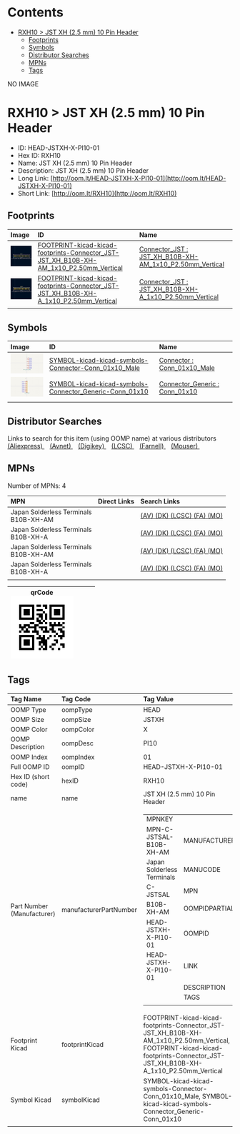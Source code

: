 



Contents
========

* [RXH10 > JST XH (2.5 mm) 10 Pin Header](#rxh10--jst-xh-25-mm-10-pin-header)
	* [Footprints](#footprints)
	* [Symbols](#symbols)
	* [Distributor Searches](#distributor-searches)
	* [MPNs](#mpns)
	* [Tags](#tags)
  
NO IMAGE  
# RXH10 > JST XH (2.5 mm) 10 Pin Header

- ID: HEAD-JSTXH-X-PI10-01
- Hex ID: RXH10
- Name: JST XH (2.5 mm) 10 Pin Header
- Description: JST XH (2.5 mm) 10 Pin Header
- Long Link: [http://oom.lt/HEAD-JSTXH-X-PI10-01](http://oom.lt/HEAD-JSTXH-X-PI10-01)
- Short Link: [http://oom.lt/RXH10](http://oom.lt/RXH10)

## Footprints
  

|Image|ID|Name|
| :--- | :--- | :--- |
|[![](https://raw.githubusercontent.com/oomlout/oomlout_OOMP_eda_V2/main/FOOTPRINT/kicad/kicad-footprints/Connector_JST/JST_XH_B10B-XH-AM_1x10_P2.50mm_Vertical/image_140.png)](https://github.com/oomlout/oomlout_OOMP_eda_V2/tree/main/FOOTPRINT/kicad/kicad-footprints/Connector_JST/JST_XH_B10B-XH-AM_1x10_P2.50mm_Vertical/)|[FOOTPRINT-kicad-kicad-footprints-Connector_JST-JST_XH_B10B-XH-AM_1x10_P2.50mm_Vertical](https://github.com/oomlout/oomlout_OOMP_eda_V2/tree/main/FOOTPRINT/kicad/kicad-footprints/Connector_JST/JST_XH_B10B-XH-AM_1x10_P2.50mm_Vertical/)|[Connector_JST : JST_XH_B10B-XH-AM_1x10_P2.50mm_Vertical](https://github.com/oomlout/oomlout_OOMP_eda_V2/tree/main/FOOTPRINT/kicad/kicad-footprints/Connector_JST/JST_XH_B10B-XH-AM_1x10_P2.50mm_Vertical/)|
|[![](https://raw.githubusercontent.com/oomlout/oomlout_OOMP_eda_V2/main/FOOTPRINT/kicad/kicad-footprints/Connector_JST/JST_XH_B10B-XH-A_1x10_P2.50mm_Vertical/image_140.png)](https://github.com/oomlout/oomlout_OOMP_eda_V2/tree/main/FOOTPRINT/kicad/kicad-footprints/Connector_JST/JST_XH_B10B-XH-A_1x10_P2.50mm_Vertical/)|[FOOTPRINT-kicad-kicad-footprints-Connector_JST-JST_XH_B10B-XH-A_1x10_P2.50mm_Vertical](https://github.com/oomlout/oomlout_OOMP_eda_V2/tree/main/FOOTPRINT/kicad/kicad-footprints/Connector_JST/JST_XH_B10B-XH-A_1x10_P2.50mm_Vertical/)|[Connector_JST : JST_XH_B10B-XH-A_1x10_P2.50mm_Vertical](https://github.com/oomlout/oomlout_OOMP_eda_V2/tree/main/FOOTPRINT/kicad/kicad-footprints/Connector_JST/JST_XH_B10B-XH-A_1x10_P2.50mm_Vertical/)|
||||

## Symbols
  

|Image|ID|Name|
| :--- | :--- | :--- |
|[![](https://raw.githubusercontent.com/oomlout/oomlout_OOMP_eda_V2/main/SYMBOL/kicad/kicad-symbols/Connector/Conn_01x10_Male/image_140.png)](https://github.com/oomlout/oomlout_OOMP_eda_V2/tree/main/SYMBOL/kicad/kicad-symbols/Connector/Conn_01x10_Male/)|[SYMBOL-kicad-kicad-symbols-Connector-Conn_01x10_Male](https://github.com/oomlout/oomlout_OOMP_eda_V2/tree/main/SYMBOL/kicad/kicad-symbols/Connector/Conn_01x10_Male/)|[Connector : Conn_01x10_Male](https://github.com/oomlout/oomlout_OOMP_eda_V2/tree/main/SYMBOL/kicad/kicad-symbols/Connector/Conn_01x10_Male/)|
|[![](https://raw.githubusercontent.com/oomlout/oomlout_OOMP_eda_V2/main/SYMBOL/kicad/kicad-symbols/Connector_Generic/Conn_01x10/image_140.png)](https://github.com/oomlout/oomlout_OOMP_eda_V2/tree/main/SYMBOL/kicad/kicad-symbols/Connector_Generic/Conn_01x10/)|[SYMBOL-kicad-kicad-symbols-Connector_Generic-Conn_01x10](https://github.com/oomlout/oomlout_OOMP_eda_V2/tree/main/SYMBOL/kicad/kicad-symbols/Connector_Generic/Conn_01x10/)|[Connector_Generic : Conn_01x10](https://github.com/oomlout/oomlout_OOMP_eda_V2/tree/main/SYMBOL/kicad/kicad-symbols/Connector_Generic/Conn_01x10/)|
||||

## Distributor Searches
  
Links to search for this item (using OOMP name) at various distributors  
[(Aliexpress) ](https://www.aliexpress.com/wholesale?SearchText=1117JST+XH+2.5+mm+10+Pin+Header)&nbsp;&nbsp;&nbsp;[(Avnet) ](https://www.avnet.com/shop/us/search/JST+XH+2.5+mm+10+Pin+Header)&nbsp;&nbsp;&nbsp;[(Digikey) ](https://www.digikey.co.uk/en/products/result?s=JST+XH+2.5+mm+10+Pin+Header)&nbsp;&nbsp;&nbsp;[(LCSC) ](https://www.lcsc.com/search?q=JST+XH+2.5+mm+10+Pin+Header)&nbsp;&nbsp;&nbsp;[(Farnell) ](https://uk.farnell.com/search?st=JST+XH+2.5+mm+10+Pin+Header)&nbsp;&nbsp;&nbsp;[(Mouser) ](https://www.mouser.com/c/?q=JST+XH+2.5+mm+10+Pin+Header)&nbsp;&nbsp;&nbsp;
## MPNs
  
Number of MPNs: 4  

|MPN|Direct Links|Search Links|
| :--- | :--- | :--- |
|Japan Solderless Terminals<br>B10B-XH-AM||[(AV) ](https://www.avnet.com/shop/us/search/B10B-XH-AM)[(DK) ](https://www.digikey.co.uk/products/en?keywords=B10B-XH-AM)[(LCSC) ](https://www.lcsc.com/search?q=B10B-XH-AM)[(FA) ](https://uk.farnell.com/search?st=B10B-XH-AM)[(MO) ](https://www.mouser.com/c/?q=B10B-XH-AM)|
|Japan Solderless Terminals<br>B10B-XH-A||[(AV) ](https://www.avnet.com/shop/us/search/B10B-XH-A)[(DK) ](https://www.digikey.co.uk/products/en?keywords=B10B-XH-A)[(LCSC) ](https://www.lcsc.com/search?q=B10B-XH-A)[(FA) ](https://uk.farnell.com/search?st=B10B-XH-A)[(MO) ](https://www.mouser.com/c/?q=B10B-XH-A)|
|Japan Solderless Terminals<br>B10B-XH-AM||[(AV) ](https://www.avnet.com/shop/us/search/B10B-XH-AM)[(DK) ](https://www.digikey.co.uk/products/en?keywords=B10B-XH-AM)[(LCSC) ](https://www.lcsc.com/search?q=B10B-XH-AM)[(FA) ](https://uk.farnell.com/search?st=B10B-XH-AM)[(MO) ](https://www.mouser.com/c/?q=B10B-XH-AM)|
|Japan Solderless Terminals<br>B10B-XH-A||[(AV) ](https://www.avnet.com/shop/us/search/B10B-XH-A)[(DK) ](https://www.digikey.co.uk/products/en?keywords=B10B-XH-A)[(LCSC) ](https://www.lcsc.com/search?q=B10B-XH-A)[(FA) ](https://uk.farnell.com/search?st=B10B-XH-A)[(MO) ](https://www.mouser.com/c/?q=B10B-XH-A)|
||||
  

|qrCode<br>[![](https://raw.githubusercontent.com/oomlout/oomlout_OOMP_parts_V2/main/HEAD/JSTXH/X/PI10/01/qrCode_140.png)](https://github.com/oomlout/oomlout_OOMP_parts_V2/tree/main/HEAD/JSTXH/X/PI10/01/qrCode.png)||||
| :---: | :---: | :---: | :---: |

## Tags
  

|Tag Name|Tag Code|Tag Value|
| :--- | :--- | :--- |
|OOMP Type|oompType|HEAD|
|OOMP Size|oompSize|JSTXH|
|OOMP Color|oompColor|X|
|OOMP Description|oompDesc|PI10|
|OOMP Index|oompIndex|01|
|Full OOMP ID|oompID|HEAD-JSTXH-X-PI10-01|
|Hex ID (short code)|hexID|RXH10|
|name|name|JST XH (2.5 mm) 10 Pin Header|
|Part Number (Manufacturer)|manufacturerPartNumber|<table><tr><td>MPNKEY</td></tr><tr><td> MPN-C-JSTSAL-B10B-XH-AM</td><td> MANUFACTURER</td></tr><tr><td> Japan Solderless Terminals</td><td> MANUCODE</td></tr><tr><td> C-JSTSAL</td><td> MPN</td></tr><tr><td> B10B-XH-AM</td><td> OOMPIDPARTIAL</td></tr><tr><td> HEAD-JSTXH-X-PI10-01</td><td> OOMPID</td></tr><tr><td> HEAD-JSTXH-X-PI10-01</td><td> LINK</td></tr><tr><td> </td><td> DESCRIPTION</td></tr><tr><td> </td><td> TAGS</td></tr><tr><td> </td></tr></table></td><td> <table><tr><td>MPNKEY</td></tr><tr><td> MPN-C-JSTSAL-B10B-XH-A</td><td> MANUFACTURER</td></tr><tr><td> Japan Solderless Terminals</td><td> MANUCODE</td></tr><tr><td> C-JSTSAL</td><td> MPN</td></tr><tr><td> B10B-XH-A</td><td> OOMPIDPARTIAL</td></tr><tr><td> HEAD-JSTXH-X-PI10-01</td><td> OOMPID</td></tr><tr><td> HEAD-JSTXH-X-PI10-01</td><td> LINK</td></tr><tr><td> </td><td> DESCRIPTION</td></tr><tr><td> </td><td> TAGS</td></tr><tr><td> </td></tr></table></td><td> <table><tr><td>MPNKEY</td></tr><tr><td> MPN-C-JSTSAL-B10B-XH-AM</td><td> MANUFACTURER</td></tr><tr><td> Japan Solderless Terminals</td><td> MANUCODE</td></tr><tr><td> C-JSTSAL</td><td> MPN</td></tr><tr><td> B10B-XH-AM</td><td> OOMPIDPARTIAL</td></tr><tr><td> HEAD-JSTXH-X-PI10-01</td><td> OOMPID</td></tr><tr><td> HEAD-JSTXH-X-PI10-01</td><td> LINK</td></tr><tr><td> </td><td> DESCRIPTION</td></tr><tr><td> </td><td> TAGS</td></tr><tr><td> </td></tr></table></td><td> <table><tr><td>MPNKEY</td></tr><tr><td> MPN-C-JSTSAL-B10B-XH-A</td><td> MANUFACTURER</td></tr><tr><td> Japan Solderless Terminals</td><td> MANUCODE</td></tr><tr><td> C-JSTSAL</td><td> MPN</td></tr><tr><td> B10B-XH-A</td><td> OOMPIDPARTIAL</td></tr><tr><td> HEAD-JSTXH-X-PI10-01</td><td> OOMPID</td></tr><tr><td> HEAD-JSTXH-X-PI10-01</td><td> LINK</td></tr><tr><td> </td><td> DESCRIPTION</td></tr><tr><td> </td><td> TAGS</td></tr><tr><td> </td></tr></table>|
|Footprint Kicad|footprintKicad|FOOTPRINT-kicad-kicad-footprints-Connector_JST-JST_XH_B10B-XH-AM_1x10_P2.50mm_Vertical, FOOTPRINT-kicad-kicad-footprints-Connector_JST-JST_XH_B10B-XH-A_1x10_P2.50mm_Vertical|
|Symbol Kicad|symbolKicad|SYMBOL-kicad-kicad-symbols-Connector-Conn_01x10_Male, SYMBOL-kicad-kicad-symbols-Connector_Generic-Conn_01x10|
||||
